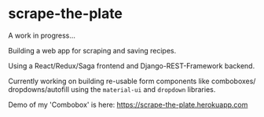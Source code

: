# scrape-the-plate
A work in progress...

Building a web app for scraping and saving recipes.

Using a React/Redux/Saga frontend and Django-REST-Framework backend.

Currently working on building re-usable form components like comboboxes/
dropdowns/autofill using the `material-ui` and `dropdown` libraries.

Demo of my 'Combobox' is here:
https://scrape-the-plate.herokuapp.com
